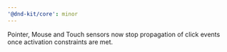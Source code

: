 ```yaml
---
'@dnd-kit/core': minor
---
```


Pointer, Mouse and Touch sensors now stop propagation of click events once activation constraints are met.
